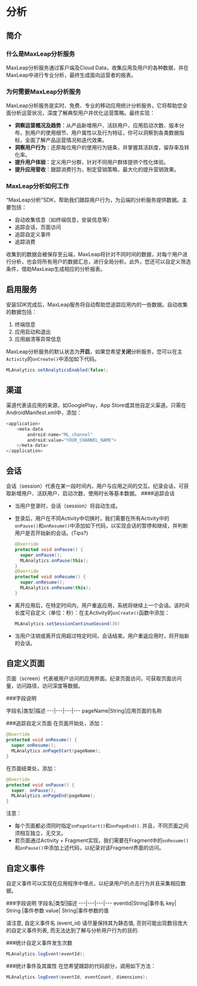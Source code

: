 # 分析

## 简介

### 什么是MaxLeap分析服务
MaxLeap分析服务通过客户端及Cloud Data，收集应用及用户的各种数据，并在MaxLeap中进行专业分析，最终生成面向运营者的报表。

### 为何需要MaxLeap分析服务
MaxLeap分析服务是实时、免费、专业的移动应用统计分析服务，它将帮助您全面分析运营状况，深度了解典型用户并优化运营策略。最终实现：

*	**洞察运营概况及趋势**：从产品新增用户、活跃用户、应用启动次数、版本分布，到用户的使用细节、用户属性以及行为特征，你可以洞察到各类数据指标，全面了解产品运营情况和迭代效果。
*	**洞察用户行为**：还原每位用户的使用行为链条，并掌握其活跃度，留存率及转化率。
*	**提升用户体验**：定义用户分群，针对不同用户群体提供个性化体验。
*	**提升应用营收**：跟踪消费行为，制定营销策略，最大化的提升营销效果。


### MaxLeap分析如何工作
“MaxLeap分析”SDK，帮助我们跟踪用户行为，为云端的分析服务提供数据。主要包括：

*  自动收集信息（如终端信息，安装信息等）
*  追踪会话，页面访问
*  追踪自定义事件
*  追踪消费

收集到的数据会被保存至云端，MaxLeap将针对不同时间的数据，对每个用户进行分析，也会将所有用户的数据汇总，进行全局分析。此外，您还可以自定义筛选条件，借助MaxLeap生成相应的分析报表。

## 启用服务
安装SDK完成后，MaxLeap服务将自动帮助您追踪应用内的一些数据。自动收集的数据包括：

1.	终端信息
2.	应用启动和退出
3.	应用崩溃等异常信息

MaxLeap分析服务的默认状态为**开启**，如果您希望**关闭**分析服务，您可以在主`Activity`的`onCreate()`中添加如下代码。

```Java
MLAnalytics.setAnalyticsEnabled(false);
```

## 渠道
渠道代表该应用的来源，如GooglePlay，App Store或其他自定义渠道。只需在AndroidManifest.xml中，添加：

```java
<application>
	<meta-data
		android:name="ML_channel"
		android:value="YOUR_CHANNEL_NAME">
	</meta-data>
</application>
```

##	会话
会话（session）代表在某一段时间内，用户与应用之间的交互。纪录会话，可获取新增用户、活跃用户、启动次数、使用时长等基本数据。
####追踪会话
* 当用户登录时，会话（session）将自动生成。
* 登录后，用户在不同Activity中切换时，我们需要在所有Activity中的`onPause()`和`onResume()`中添加如下代码，以实现会话的暂停和继续，并判断用户是否开始新的会话。(Tips?)

	```java
	@Override
	protected void onPause() {
	  super.onPause();
	  MLAnalytics.onPause(this);
	}
	@Override
	protected void onResume() {
	  super.onResume();
	  MLAnalytics.onResume(this);
	}
	```

* 离开应用后，在特定时间内，用户重返应用，系统将继续上一个会话。该时间长度可自定义（单位：秒）：在主Activity的`onCreate()`函数中添加：

	```java
	MLAnalytics.setSessionContinueSecond(30)
	```
* 当用户注销或离开应用超过特定时间，会话结束。用户重返应用时，将开始新的会话。

## 自定义页面

页面（screen）代表被用户访问的应用界面。纪录页面访问，可获取页面访问量，访问路径，访问深度等数据。

###字段说明

字段名|类型|描述
---|---|---|---
pageName|String|应用页面的名称


###追踪自定义页面
在页面开始处，添加：

```java
@Override
protected void onResume() {
  super.onResume();
  MLAnalytics.onPageStart(pageName);
}
```

在页面结束处，添加：

```java
@Override
protected void onPause() {
  super. onPause();
  MLAnalytics.onPageEnd(pageName);
}
```

注意：

* 每个页面都必须同时指定`onPageStart()`和`onPageEnd()`. 并且，不同页面之间须相互独立，无交叉。
* 若页面通过Activity + Fragment实现，我们需要在Fragment中的`onResume()`和`onPause()`中添加上述代码，以纪录对该Fragment界面的访问。

## 自定义事件

自定义事件可以实现在应用程序中埋点，以纪录用户的点击行为并且采集相应数据。

###字段说明
字段名|类型|描述
---|---|---|---
eventId|String|事件名
key| String |事件参数
value| String|事件参数的值

请注意, 自定义事件名 (event_id) 请尽量保持其为静态值, 否则可能出现数目庞大的自定义事件列表, 而无法达到了解与分析用户行为的目的.

###统计自定义事件发生次数
```java
MLAnalytics.logEvent(eventId);
```

###统计事件及其属性
在您希望跟踪的代码部分，调用如下方法：

```java
MLAnalytics.logEvent(eventId, eventCount, dimensions);
```
